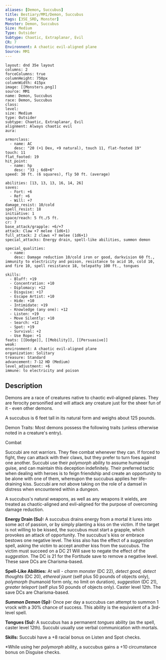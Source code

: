```yaml
---
aliases: [Demon, Succubus]
title: Bestiary/MM1/Demon, Succubus
tags: [35E_SRD, Monster]
Monster: Demon, Succubus
Size: Medium
Type: Outsider
Subtype: Chaotic, Extraplanar, Evil
CR: 7
Environnent: A chaotic evil-aligned plane
Source: MM1
---
```


```statblock
layout: dnd 35e layout
columns: 2
forceColumns: true
columnHeight: 750px
columnWidth: 415px
image: [[Monsters.png]]
source: MM1
name: Demon, Succubus
race: Demon, Succubus
class: 
level: 
size: Medium
type: Outsider
subtype: Chaotic, Extraplanar, Evil
alignment: Always chaotic evil
aura: 

armorclass:
  - name: AC
    desc: "20 (+1 Dex, +9 natural), touch 11, flat-footed 19"
touch: 11
flat_footed: 19
hit_point:
  - name: hp
    desc: "33 ; 6d8+6"
speed: 30 ft. (6 squares), fly 50 ft. (average)

abilities: [13, 13, 13, 16, 14, 26]
saves:
  - Fort: +6
  - Ref: +6
  - Will: +7
damage_resist: 10/cold
spell_resist: 18
initiative: 1
space/reach: 5 ft./5 ft.
cr: 7
base_attack/grapple: +6/+7
attack: Claw +7 melee (1d6+1)
full_attack: 2 claws +7 melee (1d6+1)
special_attacks: Energy drain, spell-like abilities, summon demon

special_qualities:
  - name: 
    desc: Damage reduction 10/cold iron or good, darkvision 60 ft., immunity to electricity and poison, resistance to acid 10, cold 10, and fire 10, spell resistance 18, telepathy 100 ft., tongues

skills:
  - Bluff: +19
  - Concentration: +10
  - Diplomacy: +12
  - Disguise: +17
  - Escape Artist: +10
  - Hide: +10
  - Intimidate: +19
  - Knowledge (any one): +12
  - Listen: +19
  - Move Silently: +10
  - Search: +12
  - Spot: +19
  - Survival: +2
  - Use Rope: +1
feats: [[Dodge]], [[Mobility]], [[Persuasive]]
weak: 
environment: A chaotic evil-aligned plane
organization: Solitary
treasure: Standard
advancement: 7-12 HD (Medium)
level_adjustment: +6
immune: to electricity and poison
```

## Description

<p>Demons are a race of creatures native to chaotic evil-aligned planes. They are ferocity personified and will attack any creature just for the sheer fun of it - even other demons.</p>
<p>A succubus is 6 feet tall in its natural form and weighs about 125 pounds.</p>
<p>Demon Traits: Most demons possess the following traits (unless otherwise noted in a creature's entry).</p>
<p>Combat</p>
<p>Succubi are not warriors. They flee combat whenever they can. If forced to fight, they can attack with their claws, but they prefer to turn foes against one another. Succubi use their <i>polymorph</i> ability to assume humanoid guise, and can maintain this deception indefinitely. Their preferred tactic when dealing with heroes is to feign friendship and create an opportunity to be alone with one of them, whereupon the succubus applies her life-draining kiss. Succubi are not above taking on the role of a damsel in distress when encountered within a dungeon.</p>
<p>A succubus's natural weapons, as well as any weapons it wields, are treated as chaotic-aligned and evil-aligned for the purpose of overcoming damage reduction.</p>
<p>
            <b>Energy Drain (Su):</b> A succubus drains energy from a mortal it lures into some act of passion, or by simply planting a kiss on the victim. If the target is not willing to be kissed, the succubus must start a grapple, which provokes an attack of opportunity. The succubus's kiss or embrace bestows one negative level. The kiss also has the effect of a <i>suggestion</i> spell, asking the victim to accept another kiss from the succubus. The victim must succeed on a DC 21 Will save to negate the effect of the <i>suggestion</i>. The DC is 21 for the Fortitude save to remove a negative level. These save DCs are Charisma-based.</p>
<p>
            <b>Spell-Like Abilities:</b> At will - <i>charm monster</i> (DC 22), <i>detect good, detect thoughts</i> (DC 20), <i>ethereal jaunt</i> (self plus 50 pounds of objects only), <i>polymorph</i> (humanoid form only, no limit on duration), <i>suggestion</i> (DC 21), <i>greater teleport</i> (self plus 50 pounds of objects only). Caster level 12th. The save DCs are Charisma-based.</p>
<p>
            <b>
              <i>Summon Demon</i> (Sp):</b> Once per day a succubus can attempt to summon 1 vrock with a 30% chance of success. This ability is the equivalent of a 3rd-level spell.</p>
<p>
            <b>Tongues (Su):</b> A succubus has a permanent <i>tongues</i> ability (as the spell, caster level 12th). Succubi usually use verbal communication with mortals.</p>
<p>
            <b>Skills:</b> Succubi have a +8 racial bonus on Listen and Spot checks.</p>
<p>*While using her <i>polymorph</i> ability, a succubus gains a +10 circumstance bonus on Disguise checks.</p>